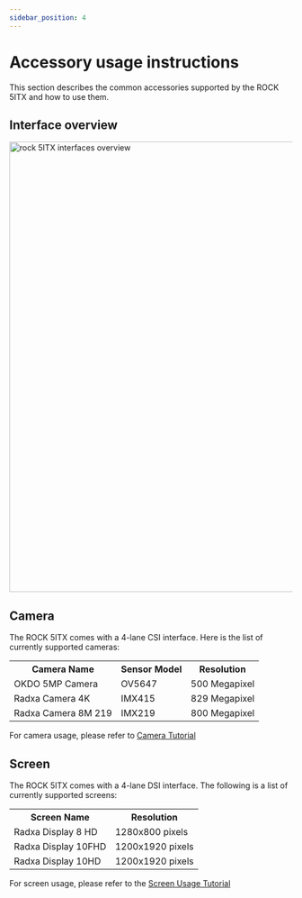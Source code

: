 ```yaml
---
sidebar_position: 4
---
```


# Accessory usage instructions

This section describes the common accessories supported by the ROCK 5ITX and how to use them.

## Interface overview

<img src="/img/rock5itx/rock5itx-interface-overview.webp" width="800" alt="rock 5ITX interfaces overview" />

## Camera

The ROCK 5ITX comes with a 4-lane CSI interface. Here is the list of currently supported cameras:

<table>
  <tr>
    <th>Camera Name</th>
    <th>Sensor Model</th>
    <th>Resolution</th>
  </tr>
  <tr>
    <td>OKDO 5MP Camera</td>
    <td>OV5647</td>
    <td>500 Megapixel</td>
  </tr>
  <tr>
    <td>Radxa Camera 4K</td>
    <td>IMX415</td>
    <td>829 Megapixel</td>
  </tr>
  <tr>
    <td>Radxa Camera 8M 219</td>
    <td>IMX219</td>
    <td>800 Megapixel</td>
  </tr>
</table>

For camera usage, please refer to [Camera Tutorial](../accessories/camera)

## Screen

The ROCK 5ITX comes with a 4-lane DSI interface. The following is a list of currently supported screens:

<table>
  <tr>
    <th>Screen Name</th>
    <th>Resolution</th>
  </tr>
  <tr>
    <td>Radxa Display 8 HD</td>
    <td>1280x800 pixels</td>
  </tr>
  <tr>
    <td>Radxa Display 10FHD</td>
    <td>1200x1920 pixels </td>
  </tr>
  <tr>
    <td>Radxa Display 10HD</td>
    <td>1200x1920 pixels </td>
  </tr>
</table>

For screen usage, please refer to the [Screen Usage Tutorial](../accessories/display)
